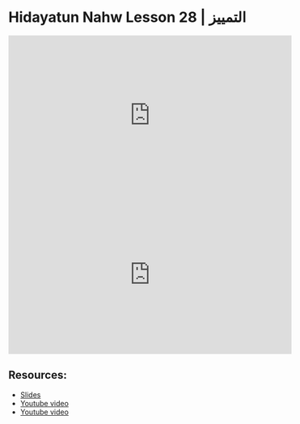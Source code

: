 # Hidayatun Nahw Lesson 28 | التمييز

<iframe width="560" height="315" src="https://www.youtube-nocookie.com/embed/-y22SSeiuFM?start=0" frameborder="0" allow="accelerometer; autoplay; encrypted-media; gyroscope; picture-in-picture" allowfullscreen="allowfullscreen"></iframe><BR>

<iframe width="560" height="315" src="https://www.youtube-nocookie.com/embed/fs0LaXkpcTY?start=0" frameborder="0" allow="accelerometer; autoplay; encrypted-media; gyroscope; picture-in-picture" allowfullscreen="allowfullscreen"></iframe><BR>



## Resources:
- [Slides](https://github.com/arshare/resources_balagha_pdfs)
- [Youtube video](https://www.youtube.com/watch?v=-y22SSeiuFM&list=PLzn0qdi6JpdtdAyaM2yvvY1Yk9i4EpLHD&index=80)
- [Youtube video](https://www.youtube.com/watch?v=fs0LaXkpcTY&list=PLzn0qdi6JpdtdAyaM2yvvY1Yk9i4EpLHD&index=81)
